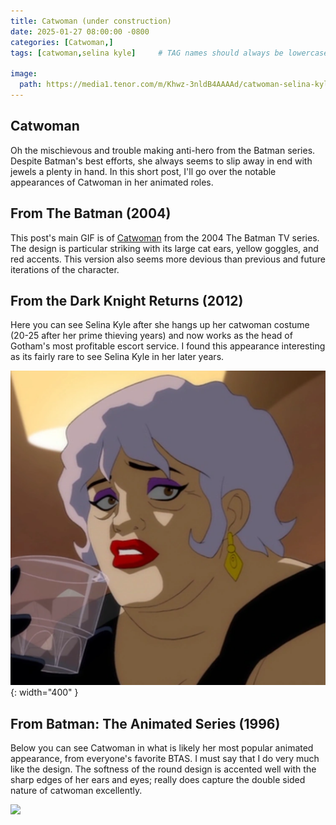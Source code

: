 ```yaml
---
title: Catwoman (under construction)
date: 2025-01-27 08:00:00 -0800
categories: [Catwoman,]
tags: [catwoman,selina kyle]     # TAG names should always be lowercase

image:
  path: https://media1.tenor.com/m/Khwz-3nldB4AAAAd/catwoman-selina-kyle.gif
---
```


## Catwoman

Oh the mischievous and trouble making anti-hero from the Batman series. Despite Batman's best efforts, she always seems to slip away in end with jewels a plenty in hand. In this short post, I'll go over the notable appearances of Catwoman in her animated roles.

## From The Batman (2004)

This post's main GIF is of [Catwoman](https://batman.fandom.com/wiki/Catwoman_(Matsudaverse)) from the 2004 The Batman TV series. The design is particular striking with its large cat ears, yellow goggles, and red accents. This version also seems more devious than previous and future iterations of the character. 

## From the Dark Knight Returns (2012)

Here you can see Selina Kyle after she hangs up her catwoman costume (20-25 after her prime thieving years) and now works as the head of Gotham's most profitable escort service. I found this appearance interesting as its fairly rare to see Selina Kyle in her later years. 

![](/assets/images/SelinaKyle_TheDarkKnight2012.PNG){: width="400" }

## From Batman: The Animated Series (1996)

Below you can see Catwoman in what is likely her most popular animated appearance, from everyone's favorite BTAS. I must say that I do very much like the design. The softness of the round design is accented well with the sharp edges of her ears and eyes; really does capture the double sided nature of catwoman excellently. 

![](https://media1.tenor.com/m/T3_VXmugbOwAAAAC/catwoman-cat.gif)
 

<script src="https://giscus.app/client.js"
        data-repo="pkfamily/pkfamily.github.io"
        data-repo-id="R_kgDONjDBxQ"
        data-category="General"
        data-category-id="DIC_kwDONjDBxc4Clntm"
        data-mapping="pathname"
        data-strict="0"
        data-reactions-enabled="1"
        data-emit-metadata="0"
        data-input-position="bottom"
        data-theme="dark"
        data-lang="en"
        crossorigin="anonymous"
        async>
</script>
